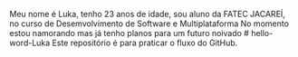 Meu nome é Luka, tenho 23 anos de idade, sou aluno da FATEC JACAREÍ, no curso de Desemvolvimento de Software e Multiplataforma
No momento estou namorando mas já tenho planos para um futuro noivado # hello-word-Luka
Este repositório é para praticar o fluxo do GitHub.
